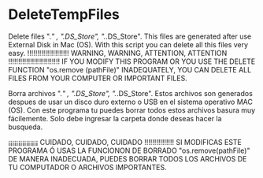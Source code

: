 # DeleteTempFiles
Delete files "._" , ".DS_Store", "._.DS_Store". This files are generated after use External Disk in Mac (OS). With this script you can delete all this files very easy.
!!!!!!!!!!!!!!!!!!!!!   WARNING, WARNING, ATTENTION, ATTENTION  !!!!!!!!!!!!!!!!!!!!!!!!!!
IF YOU MODIFY THIS PROGRAM OR YOU USE THE DELETE FUNCTION "os.remove (pathFile)" INADEQUATELY, YOU CAN DELETE ALL FILES FROM YOUR COMPUTER OR IMPORTANT FILES.

Borra archivos "._" , ".DS_Store", "._.DS_Store". Estos archivos son generados despues de usar un disco duro externo o USB en el sistema operativo MAC (OS). Con este programa tu puedes borrar todos estos archivos basura muy fácilemente. Solo debe ingresar la carpeta donde deseas hacer la busqueda.

¡¡¡¡¡¡¡¡¡¡¡¡¡¡¡  CUIDADO, CUIDADO, CUIDADO  !!!!!!!!!!!!!!!
SI MODIFICAS ESTE PROGRAMA Ó USAS LA FUNCIONON DE BORRADO "os.remove(pathFile)" DE MANERA INADECUADA, PUEDES BORRAR TODOS LOS ARCHIVOS DE TU COMPUTADOR O ARCHIVOS IMPORTANTES.
